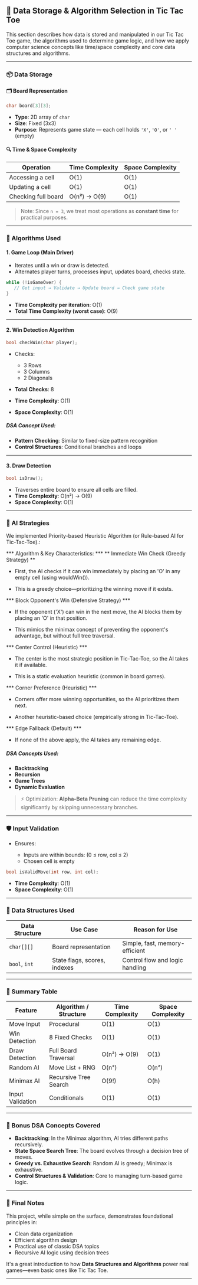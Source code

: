 
## 🧠 Data Storage & Algorithm Selection in Tic Tac Toe

This section describes how data is stored and manipulated in our Tic Tac Toe game, the algorithms used to determine game logic, and how we apply computer science concepts like time/space complexity and core data structures and algorithms.

---

### 📦 Data Storage

#### 🗂️ Board Representation

```cpp
char board[3][3];
```

* **Type**: 2D array of `char`
* **Size**: Fixed (3x3)
* **Purpose**: Represents game state — each cell holds `'X'`, `'O'`, or `' '` (empty)

#### 🔍 Time & Space Complexity

| Operation           | Time Complexity | Space Complexity |
| ------------------- | --------------- | ---------------- |
| Accessing a cell    | O(1)            | O(1)             |
| Updating a cell     | O(1)            | O(1)             |
| Checking full board | O(n²) → O(9)    | O(1)             |

> Note: Since `n = 3`, we treat most operations as **constant time** for practical purposes.

---

### 🧮 Algorithms Used

#### 1. **Game Loop (Main Driver)**

* Iterates until a win or draw is detected.
* Alternates player turns, processes input, updates board, checks state.

```cpp
while (!isGameOver) {
   // Get input → Validate → Update board → Check game state
}
```

* **Time Complexity per iteration**: O(1)
* **Total Time Complexity (worst case)**: O(9)

---

#### 2. **Win Detection Algorithm**

```cpp
bool checkWin(char player);
```

* Checks:

  * 3 Rows
  * 3 Columns
  * 2 Diagonals

* **Total Checks**: 8

* **Time Complexity**: O(1)

* **Space Complexity**: O(1)

##### DSA Concept Used:

* **Pattern Checking**: Similar to fixed-size pattern recognition
* **Control Structures**: Conditional branches and loops

---

#### 3. **Draw Detection**

```cpp
bool isDraw();
```

* Traverses entire board to ensure all cells are filled.
* **Time Complexity**: O(n²) → O(9)
* **Space Complexity**: O(1)

---

### 🤖 AI Strategies

We implemented Priority-based Heuristic Algorithm (or Rule-based AI for Tic-Tac-Toe).:

*** Algorithm & Key Characteristics: ***
** Immediate Win Check (Greedy Strategy) **

* First, the AI checks if it can win immediately by placing an 'O' in any empty cell (using wouldWin()).

* This is a greedy choice—prioritizing the winning move if it exists.

*** Block Opponent's Win (Defensive Strategy) ***

* If the opponent ('X') can win in the next move, the AI blocks them by placing an 'O' in that position.

* This mimics the minimax concept of preventing the opponent's advantage, but without full tree traversal.

*** Center Control (Heuristic) ***

* The center is the most strategic position in Tic-Tac-Toe, so the AI takes it if available.

* This is a static evaluation heuristic (common in board games).

*** Corner Preference (Heuristic) ***

* Corners offer more winning opportunities, so the AI prioritizes them next.

* Another heuristic-based choice (empirically strong in Tic-Tac-Toe).

*** Edge Fallback (Default) ***

* If none of the above apply, the AI takes any remaining edge.

##### DSA Concepts Used:

* **Backtracking**
* **Recursion**
* **Game Trees**
* **Dynamic Evaluation**

> ⚡ Optimization: **Alpha-Beta Pruning** can reduce the time complexity significantly by skipping unnecessary branches.

---

### 🛡️ Input Validation

* Ensures:

  * Inputs are within bounds: (0 ≤ row, col ≤ 2)
  * Chosen cell is empty

```cpp
bool isValidMove(int row, int col);
```

* **Time Complexity**: O(1)
* **Space Complexity**: O(1)

---

### 🧠 Data Structures Used

| Data Structure                        | Use Case                     | Reason for Use                  |
| ------------------------------------- | ---------------------------- | ------------------------------- |
| `char[][]`                            | Board representation         | Simple, fast, memory-efficient  |
| `bool`, `int`                         | State flags, scores, indexes | Control flow and logic handling |

---

### 🧩 Summary Table

| Feature          | Algorithm / Structure | Time Complexity | Space Complexity |
| ---------------- | --------------------- | --------------- | ---------------- |
| Move Input       | Procedural            | O(1)            | O(1)             |
| Win Detection    | 8 Fixed Checks        | O(1)            | O(1)             |
| Draw Detection   | Full Board Traversal  | O(n²) → O(9)    | O(1)             |
| Random AI        | Move List + RNG       | O(n²)           | O(n²)            |
| Minimax AI       | Recursive Tree Search | O(9!)           | O(h)             |
| Input Validation | Conditionals          | O(1)            | O(1)             |

---

### 🧠 Bonus DSA Concepts Covered

* **Backtracking**: In the Minimax algorithm, AI tries different paths recursively.
* **State Space Search Tree**: The board evolves through a decision tree of moves.
* **Greedy vs. Exhaustive Search**: Random AI is greedy; Minimax is exhaustive.
* **Control Structures & Validation**: Core to managing turn-based game logic.

---

### 📘 Final Notes

This project, while simple on the surface, demonstrates foundational principles in:

* Clean data organization
* Efficient algorithm design
* Practical use of classic DSA topics
* Recursive AI logic using decision trees

It's a great introduction to how **Data Structures and Algorithms** power real games—even basic ones like Tic Tac Toe.

---
